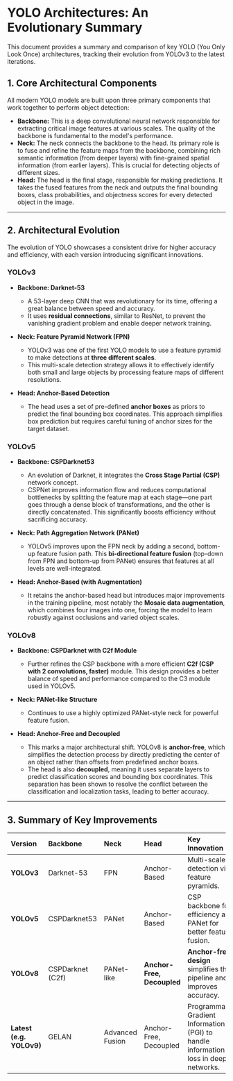 # YOLO Architectures: An Evolutionary Summary

This document provides a summary and comparison of key YOLO (You Only Look Once) architectures, tracking their evolution from YOLOv3 to the latest iterations.

## 1. Core Architectural Components

All modern YOLO models are built upon three primary components that work together to perform object detection:

* **Backbone:** This is a deep convolutional neural network responsible for extracting critical image features at various scales. The quality of the backbone is fundamental to the model's performance.
* **Neck:** The neck connects the backbone to the head. Its primary role is to fuse and refine the feature maps from the backbone, combining rich semantic information (from deeper layers) with fine-grained spatial information (from earlier layers). This is crucial for detecting objects of different sizes.
* **Head:** The head is the final stage, responsible for making predictions. It takes the fused features from the neck and outputs the final bounding boxes, class probabilities, and objectness scores for every detected object in the image.

---


## 2. Architectural Evolution

The evolution of YOLO showcases a consistent drive for higher accuracy and efficiency, with each version introducing significant innovations.

### YOLOv3
* **Backbone: Darknet-53**
    * A 53-layer deep CNN that was revolutionary for its time, offering a great balance between speed and accuracy.
    * It uses **residual connections**, similar to ResNet, to prevent the vanishing gradient problem and enable deeper network training.

* **Neck: Feature Pyramid Network (FPN)**
    * YOLOv3 was one of the first YOLO models to use a feature pyramid to make detections at **three different scales**.
    * This multi-scale detection strategy allows it to effectively identify both small and large objects by processing feature maps of different resolutions.

* **Head: Anchor-Based Detection**
    * The head uses a set of pre-defined **anchor boxes** as priors to predict the final bounding box coordinates. This approach simplifies box prediction but requires careful tuning of anchor sizes for the target dataset.



### YOLOv5
* **Backbone: CSPDarknet53**
    * An evolution of Darknet, it integrates the **Cross Stage Partial (CSP)** network concept.
    * CSPNet improves information flow and reduces computational bottlenecks by splitting the feature map at each stage—one part goes through a dense block of transformations, and the other is directly concatenated. This significantly boosts efficiency without sacrificing accuracy.

* **Neck: Path Aggregation Network (PANet)**
    * YOLOv5 improves upon the FPN neck by adding a second, bottom-up feature fusion path. This **bi-directional feature fusion** (top-down from FPN and bottom-up from PANet) ensures that features at all levels are well-integrated.

* **Head: Anchor-Based (with Augmentation)**
    * It retains the anchor-based head but introduces major improvements in the training pipeline, most notably the **Mosaic data augmentation**, which combines four images into one, forcing the model to learn robustly against occlusions and varied object scales.

### YOLOv8
* **Backbone: CSPDarknet with C2f Module**
    * Further refines the CSP backbone with a more efficient **C2f (CSP with 2 convolutions, faster)** module. This design provides a better balance of speed and performance compared to the C3 module used in YOLOv5.

* **Neck: PANet-like Structure**
    * Continues to use a highly optimized PANet-style neck for powerful feature fusion.

* **Head: Anchor-Free and Decoupled**
    * This marks a major architectural shift. YOLOv8 is **anchor-free**, which simplifies the detection process by directly predicting the center of an object rather than offsets from predefined anchor boxes.
    * The head is also **decoupled**, meaning it uses separate layers to predict classification scores and bounding box coordinates. This separation has been shown to resolve the conflict between the classification and localization tasks, leading to better accuracy.



---

## 3. Summary of Key Improvements

| Version | Backbone | Neck | Head | Key Innovation |
| :--- | :--- | :--- | :--- | :--- |
| **YOLOv3** | Darknet-53 | FPN | Anchor-Based | Multi-scale detection via feature pyramids. |
| **YOLOv5** | CSPDarknet53 | PANet | Anchor-Based | CSP backbone for efficiency and PANet for better feature fusion. |
| **YOLOv8** | CSPDarknet (C2f) | PANet-like | **Anchor-Free, Decoupled** | **Anchor-free design** simplifies the pipeline and improves accuracy. |
| **Latest (e.g. YOLOv9)** | GELAN | Advanced Fusion | Anchor-Free, Decoupled | Programmable Gradient Information (PGI) to handle information loss in deep networks. |
